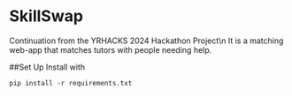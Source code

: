 # SkillSwap
Continuation from the YRHACKS 2024 Hackathon Project\n
It is a matching web-app that matches tutors with people needing help.

##Set Up
Install with 
```
pip install -r requirements.txt
```
